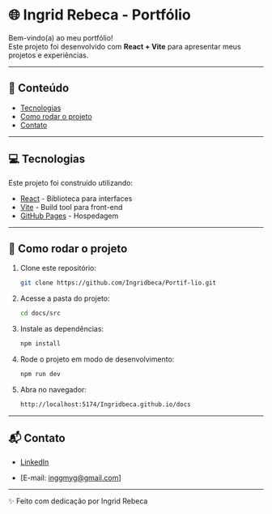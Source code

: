 # 🌐 Ingrid Rebeca - Portfólio

Bem-vindo(a) ao meu portfólio!  
Este projeto foi desenvolvido com **React + Vite** para apresentar meus projetos e experiências.

---

## 📌 Conteúdo

- [Tecnologias](#-tecnologias)
- [Como rodar o projeto](#-como-rodar-o-projeto)
- [Contato](#-contato)

---

## 💻 Tecnologias
Este projeto foi construído utilizando:

- [React](https://react.dev/) - Biblioteca para interfaces
- [Vite](https://vitejs.dev/) - Build tool para front-end
- [GitHub Pages](https://pages.github.com/) - Hospedagem

---


## 👷 Como rodar o projeto
1. Clone este repositório:
   ```bash
   git clone https://github.com/Ingridbeca/Portif-lio.git
2. Acesse a pasta do projeto:
   ```bash
   cd docs/src
3. Instale as dependências:
   ```bash
   npm install
4. Rode o projeto em modo de desenvolvimento:
   ```bash
   npm run dev
5. Abra no navegador:
   ```bash
   http://localhost:5174/Ingridbeca.github.io/docs
   
---

## 📬 Contato

- [LinkedIn](https://www.linkedin.com/in/ingrid-rebeca-b11a00279/)

- [E-mail: inggmyg@gmail.com]

---

✨ Feito com dedicação por Ingrid Rebeca
